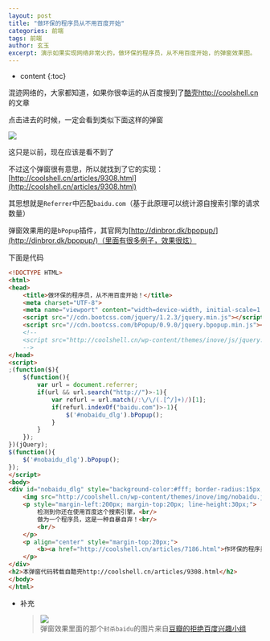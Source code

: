 ```yaml
---
layout: post
title: "做环保的程序员从不用百度开始"
categories: 前端
tags: 前端
author: 玄玉
excerpt: 演示如果实现网络非常火的，做环保的程序员，从不用百度开始，的弹窗效果图。
---
```


* content
{:toc}


混迹网络的，大家都知道，如果你很幸运的从百度搜到了[酷壳http://coolshell.cn](http://coolshell.cn)的文章

点击进去的时候，一定会看到类似下面这样的弹窗

![](https://ae01.alicdn.com/kf/U82e1e1c7a4334d28838f97a369071a98o.png)

这只是以前，现在应该是看不到了

不过这个弹窗很有意思，所以就找到了它的实现：[http://coolshell.cn/articles/9308.html](http://coolshell.cn/articles/9308.html)

其思想就是`Referrer`中匹配`baidu.com`（基于此原理可以统计源自搜索引擎的请求数量）

弹窗效果用的是`bPopup`插件，其官网为[http://dinbror.dk/bpopup/](http://dinbror.dk/bpopup/)（里面有很多例子，效果很炫）

下面是代码

```html
<!DOCTYPE HTML>
<html>
<head>
    <title>做环保的程序员，从不用百度开始！</title>
    <meta charset="UTF-8">
    <meta name="viewport" content="width=device-width, initial-scale=1.0, user-scalable=no">
    <script src="//cdn.bootcss.com/jquery/1.2.3/jquery.min.js"></script>
    <script src="//cdn.bootcss.com/bPopup/0.9.0/jquery.bpopup.min.js"></script>
    <!--
    <script src="http://coolshell.cn/wp-content/themes/inove/js/jquery.bpopup-0.8.0.min.js"></script>
    -->
</head>
<script>
;(function($){
    $(function(){
        var url = document.referrer;
        if(url && url.search("http://")>-1){
            var refurl = url.match(/:\/\/(.[^/]+)/)[1];
            if(refurl.indexOf("baidu.com")>-1){
                $('#nobaidu_dlg').bPopup();
            }
        }
    });
})(jQuery);
$(function(){
    $('#nobaidu_dlg').bPopup();
});
</script>
<body>
<div id="nobaidu_dlg" style="background-color:#fff; border-radius:15px; color:#000; display:none; padding:20px; min-width:450px; min-height:180px;">
    <img src="http://coolshell.cn/wp-content/themes/inove/img/nobaidu.jpg" align="left">
    <p style="margin-left:200px; margin-top:20px; line-height:30px;">
        检测到你还在使用百度这个搜索引擎，<br/>
        做为一个程序员，这是一种自暴自弃！<br/>
        <br/>
    </p>
    <p align="center" style="margin-top:20px;">
        <b><a href="http://coolshell.cn/articles/7186.html">作环保的程序员，从不用百度开始！</a></b>
    </p>
</div>
<h2>本弹窗代码转载自酷壳http://coolshell.cn/articles/9308.html</h2>
</body>
</html>
```

* 补充

    > ![](https://ae01.alicdn.com/kf/U348ce9a3402249ac9e541c8221c53ff70.jpg)<br/>
弹窗效果里面的那个`封杀baidu`的图片来自[豆瓣的拒绝百度兴趣小组](https://www.douban.com/online/10132155/)<br/>